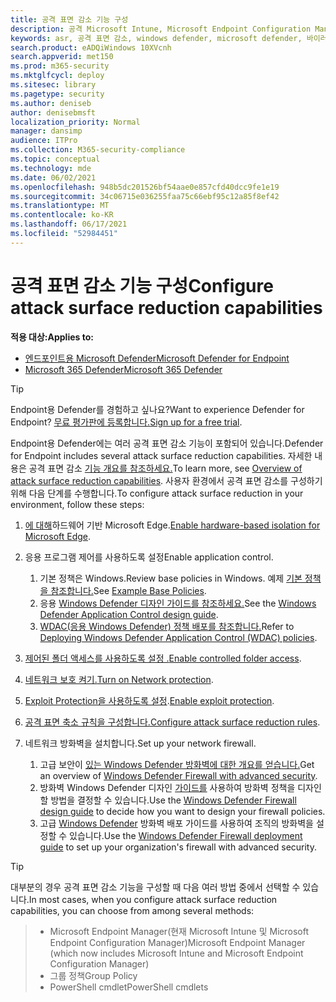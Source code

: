 ```yaml
---
title: 공격 표면 감소 기능 구성
description: 공격 Microsoft Intune, Microsoft Endpoint Configuration Manager, PowerShell cmdlet 및 그룹 정책을 사용하여 공격 표면 감소를 구성합니다.
keywords: asr, 공격 표면 감소, windows defender, microsoft defender, 바이러스 백신, av
search.product: eADQiWindows 10XVcnh
search.appverid: met150
ms.prod: m365-security
ms.mktglfcycl: deploy
ms.sitesec: library
ms.pagetype: security
ms.author: deniseb
author: denisebmsft
localization_priority: Normal
manager: dansimp
audience: ITPro
ms.collection: M365-security-compliance
ms.topic: conceptual
ms.technology: mde
ms.date: 06/02/2021
ms.openlocfilehash: 948b5dc201526bf54aae0e857cfd40dcc9fe1e19
ms.sourcegitcommit: 34c06715e036255faa75c66ebf95c12a85f8ef42
ms.translationtype: MT
ms.contentlocale: ko-KR
ms.lasthandoff: 06/17/2021
ms.locfileid: "52984451"
---
```

# <a name="configure-attack-surface-reduction-capabilities"></a><span data-ttu-id="51b51-104">공격 표면 감소 기능 구성</span><span class="sxs-lookup"><span data-stu-id="51b51-104">Configure attack surface reduction capabilities</span></span>

<span data-ttu-id="51b51-105">**적용 대상:**</span><span class="sxs-lookup"><span data-stu-id="51b51-105">**Applies to:**</span></span>

- [<span data-ttu-id="51b51-106">엔드포인트용 Microsoft Defender</span><span class="sxs-lookup"><span data-stu-id="51b51-106">Microsoft Defender for Endpoint</span></span>](https://go.microsoft.com/fwlink/p/?linkid=2154037)
- [<span data-ttu-id="51b51-107">Microsoft 365 Defender</span><span class="sxs-lookup"><span data-stu-id="51b51-107">Microsoft 365 Defender</span></span>](https://go.microsoft.com/fwlink/?linkid=2118804)

> [!TIP]
> <span data-ttu-id="51b51-108">Endpoint용 Defender를 경험하고 싶나요?</span><span class="sxs-lookup"><span data-stu-id="51b51-108">Want to experience Defender for Endpoint?</span></span> <span data-ttu-id="51b51-109">[무료 평가판에 등록합니다.](https://www.microsoft.com/microsoft-365/windows/microsoft-defender-atp?ocid=docs-wdatp-assignaccess-abovefoldlink)</span><span class="sxs-lookup"><span data-stu-id="51b51-109">[Sign up for a free trial](https://www.microsoft.com/microsoft-365/windows/microsoft-defender-atp?ocid=docs-wdatp-assignaccess-abovefoldlink).</span></span>

<span data-ttu-id="51b51-110">Endpoint용 Defender에는 여러 공격 표면 감소 기능이 포함되어 있습니다.</span><span class="sxs-lookup"><span data-stu-id="51b51-110">Defender for Endpoint includes several attack surface reduction capabilities.</span></span> <span data-ttu-id="51b51-111">자세한 내용은 공격 표면 감소 [기능 개요를 참조하세요.](overview-attack-surface-reduction.md)</span><span class="sxs-lookup"><span data-stu-id="51b51-111">To learn more, see [Overview of attack surface reduction capabilities](overview-attack-surface-reduction.md).</span></span> <span data-ttu-id="51b51-112">사용자 환경에서 공격 표면 감소를 구성하기 위해 다음 단계를 수행합니다.</span><span class="sxs-lookup"><span data-stu-id="51b51-112">To configure attack surface reduction in your environment, follow these steps:</span></span>

1. <span data-ttu-id="51b51-113">[에 대해](/windows/security/threat-protection/microsoft-defender-application-guard/install-md-app-guard)하드웨어 기반 Microsoft Edge.</span><span class="sxs-lookup"><span data-stu-id="51b51-113">[Enable hardware-based isolation for Microsoft Edge](/windows/security/threat-protection/microsoft-defender-application-guard/install-md-app-guard).</span></span>

2. <span data-ttu-id="51b51-114">응용 프로그램 제어를 사용하도록 설정</span><span class="sxs-lookup"><span data-stu-id="51b51-114">Enable application control.</span></span>

   1. <span data-ttu-id="51b51-115">기본 정책은 Windows.</span><span class="sxs-lookup"><span data-stu-id="51b51-115">Review base policies in Windows.</span></span> <span data-ttu-id="51b51-116">예제 [기본 정책 을 참조합니다.](/windows/security/threat-protection/windows-defender-application-control/example-wdac-base-policies)</span><span class="sxs-lookup"><span data-stu-id="51b51-116">See [Example Base Policies](/windows/security/threat-protection/windows-defender-application-control/example-wdac-base-policies).</span></span>
   2. <span data-ttu-id="51b51-117">응용 [Windows Defender 디자인 가이드를 참조하세요.](/windows/security/threat-protection/windows-defender-application-control/windows-defender-application-control-design-guide)</span><span class="sxs-lookup"><span data-stu-id="51b51-117">See the [Windows Defender Application Control design guide](/windows/security/threat-protection/windows-defender-application-control/windows-defender-application-control-design-guide).</span></span>
   3. <span data-ttu-id="51b51-118">[WDAC(응용 Windows Defender) 정책 배포를 참조합니다.](/windows/security/threat-protection/windows-defender-application-control/windows-defender-application-control-deployment-guide)</span><span class="sxs-lookup"><span data-stu-id="51b51-118">Refer to [Deploying Windows Defender Application Control (WDAC) policies](/windows/security/threat-protection/windows-defender-application-control/windows-defender-application-control-deployment-guide).</span></span>

3. <span data-ttu-id="51b51-119">[제어된 폴더 액세스를 사용하도록 설정 .](enable-controlled-folders.md)</span><span class="sxs-lookup"><span data-stu-id="51b51-119">[Enable controlled folder access](enable-controlled-folders.md).</span></span>

4. <span data-ttu-id="51b51-120">[네트워크 보호 켜기.](enable-network-protection.md)</span><span class="sxs-lookup"><span data-stu-id="51b51-120">[Turn on Network protection](enable-network-protection.md).</span></span>

5. <span data-ttu-id="51b51-121">[Exploit Protection을 사용하도록 설정](enable-exploit-protection.md).</span><span class="sxs-lookup"><span data-stu-id="51b51-121">[Enable exploit protection](enable-exploit-protection.md).</span></span>

6. <span data-ttu-id="51b51-122">[공격 표면 축소 규칙을 구성합니다.](enable-attack-surface-reduction.md)</span><span class="sxs-lookup"><span data-stu-id="51b51-122">[Configure attack surface reduction rules](enable-attack-surface-reduction.md).</span></span>

7. <span data-ttu-id="51b51-123">네트워크 방화벽을 설치합니다.</span><span class="sxs-lookup"><span data-stu-id="51b51-123">Set up your network firewall.</span></span>

   1. <span data-ttu-id="51b51-124">고급 보안이 [있는 Windows Defender 방화벽에 대한 개요를 얻습니다.](/windows/security/threat-protection/windows-firewall/windows-firewall-with-advanced-security)</span><span class="sxs-lookup"><span data-stu-id="51b51-124">Get an overview of [Windows Defender Firewall with advanced security](/windows/security/threat-protection/windows-firewall/windows-firewall-with-advanced-security).</span></span>
   2. <span data-ttu-id="51b51-125">방화벽 Windows Defender 디자인 [가이드를](/windows/security/threat-protection/windows-firewall/windows-firewall-with-advanced-security-design-guide) 사용하여 방화벽 정책을 디자인할 방법을 결정할 수 있습니다.</span><span class="sxs-lookup"><span data-stu-id="51b51-125">Use the [Windows Defender Firewall design guide](/windows/security/threat-protection/windows-firewall/windows-firewall-with-advanced-security-design-guide) to decide how you want to design your firewall policies.</span></span>
   3. <span data-ttu-id="51b51-126">고급 [Windows Defender](/windows/security/threat-protection/windows-firewall/windows-firewall-with-advanced-security-deployment-guide) 방화벽 배포 가이드를 사용하여 조직의 방화벽을 설정할 수 있습니다.</span><span class="sxs-lookup"><span data-stu-id="51b51-126">Use the [Windows Defender Firewall deployment guide](/windows/security/threat-protection/windows-firewall/windows-firewall-with-advanced-security-deployment-guide) to set up your organization's firewall with advanced security.</span></span>

> [!TIP]
> <span data-ttu-id="51b51-127">대부분의 경우 공격 표면 감소 기능을 구성할 때 다음 여러 방법 중에서 선택할 수 있습니다.</span><span class="sxs-lookup"><span data-stu-id="51b51-127">In most cases, when you configure attack surface reduction capabilities, you can choose from among several methods:</span></span>

> - <span data-ttu-id="51b51-128">Microsoft Endpoint Manager(현재 Microsoft Intune 및 Microsoft Endpoint Configuration Manager)</span><span class="sxs-lookup"><span data-stu-id="51b51-128">Microsoft Endpoint Manager (which now includes Microsoft Intune and Microsoft Endpoint Configuration Manager)</span></span>
> - <span data-ttu-id="51b51-129">그룹 정책</span><span class="sxs-lookup"><span data-stu-id="51b51-129">Group Policy</span></span>
> - <span data-ttu-id="51b51-130">PowerShell cmdlet</span><span class="sxs-lookup"><span data-stu-id="51b51-130">PowerShell cmdlets</span></span>
